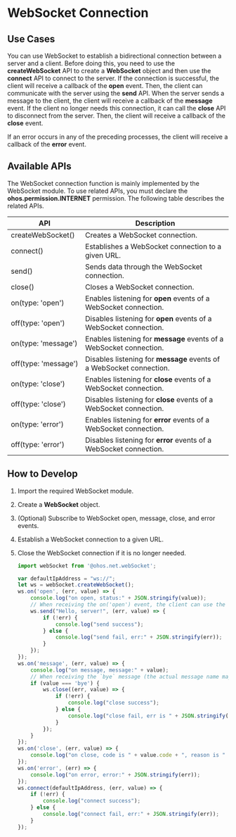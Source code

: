 # WebSocket Connection


## Use Cases

You can use WebSocket to establish a bidirectional connection between a server and a client. Before doing this, you need to use the **createWebSocket** API to create a **WebSocket** object and then use the **connect** API to connect to the server. If the connection is successful, the client will receive a callback of the **open** event. Then, the client can communicate with the server using the **send** API. When the server sends a message to the client, the client will receive a callback of the **message** event. If the client no longer needs this connection, it can call the **close** API to disconnect from the server. Then, the client will receive a callback of the **close** event.

If an error occurs in any of the preceding processes, the client will receive a callback of the **error** event.


## Available APIs

The WebSocket connection function is mainly implemented by the WebSocket module. To use related APIs, you must declare the **ohos.permission.INTERNET** permission. The following table describes the related APIs.

| API| Description|
| -------- | -------- |
| createWebSocket() | Creates a WebSocket connection.|
| connect() | Establishes a WebSocket connection to a given URL.|
| send() | Sends data through the WebSocket connection.|
| close() | Closes a WebSocket connection.|
| on(type:&nbsp;'open') | Enables listening for **open** events of a WebSocket connection.|
| off(type:&nbsp;'open') | Disables listening for **open** events of a WebSocket connection.|
| on(type:&nbsp;'message') | Enables listening for **message** events of a WebSocket connection.|
| off(type:&nbsp;'message') | Disables listening for **message** events of a WebSocket connection.|
| on(type:&nbsp;'close') | Enables listening for **close** events of a WebSocket connection.|
| off(type:&nbsp;'close') | Disables listening for **close** events of a WebSocket connection.|
| on(type:&nbsp;'error') | Enables listening for **error** events of a WebSocket connection.|
| off(type:&nbsp;'error') | Disables listening for **error** events of a WebSocket connection.|


## How to Develop

1. Import the required WebSocket module.

2. Create a **WebSocket** object.

3. (Optional) Subscribe to WebSocket open, message, close, and error events.

4. Establish a WebSocket connection to a given URL.

5. Close the WebSocket connection if it is no longer needed.
   
   ```js
   import webSocket from '@ohos.net.webSocket';
   
   var defaultIpAddress = "ws://";
   let ws = webSocket.createWebSocket();
   ws.on('open', (err, value) => {
       console.log("on open, status:" + JSON.stringify(value));
       // When receiving the on('open') event, the client can use the send() API to communicate with the server.
       ws.send("Hello, server!", (err, value) => {
           if (!err) {
               console.log("send success");
           } else {
               console.log("send fail, err:" + JSON.stringify(err));
           }
       });
   });
   ws.on('message', (err, value) => {
       console.log("on message, message:" + value);
       // When receiving the `bye` message (the actual message name may differ) from the server, the client proactively disconnects from the server.
       if (value === 'bye') {
           ws.close((err, value) => {
               if (!err) {
                   console.log("close success");
               } else {
                   console.log("close fail, err is " + JSON.stringify(err));
               }
           });
       }
   });
   ws.on('close', (err, value) => {
       console.log("on close, code is " + value.code + ", reason is " + value.reason);
   });
   ws.on('error', (err) => {
       console.log("on error, error:" + JSON.stringify(err));
   });
   ws.connect(defaultIpAddress, (err, value) => {
       if (!err) {
           console.log("connect success");
       } else {
           console.log("connect fail, err:" + JSON.stringify(err));
       }
   });
   ```
